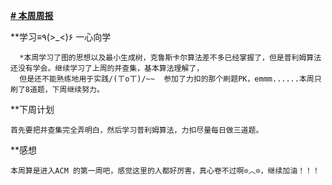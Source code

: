 [**# 本周周报**](url)

  **学习≡٩(>_<)۶ 一心向学
    
      *本周学习了图的思想以及最小生成树，克鲁斯卡尔算法差不多已经掌握了，但是普利姆算法还没有学会。继续学习了上周的并查集，基本算法理解了，
      但是还不能熟练地用于实践/(ㄒoㄒ)/~~  参加了力扣的那个刷题PK，emmm......本周只刷了8道题，下周继续努力。
      
  **下周计划
   
    首先要把并查集完全弄明白，然后学习普利姆算法，力扣尽量每日做三道题。
    
  **感想
  
    本周算是进入ACM 的第一周吧，感觉这里的人都好厉害，真心卷不过啊⊙︿⊙，继续加油！！！
